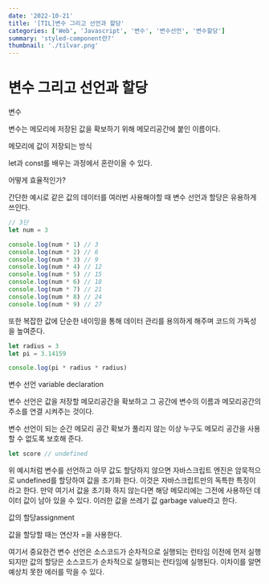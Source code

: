 ```yaml
---
date: '2022-10-21'
title: '[TIL]변수 그리고 선언과 할당'
categories: ['Web', 'Javascript', '변수', '변수선언', '변수할당']
summary: 'styled-component란?'
thumbnail: './tilvar.png'
---
```


# 변수 그리고 선언과 할당

변수

변수는 메모리에 저장된 값을 확보하기 위해 메모리공간에 붙인 이름이다.

메모리에 값이 저장되는 방식

let과 const를 배우는 과정에서 혼란이올 수 있다.

어떻게 효율적인가?

간단한 예시로 같은 값의 데이터를 여러번 사용해야할 때 변수 선언과 할당은 유용하게 쓰인다.

```jsx
// 3단
let num = 3

console.log(num * 1) // 3
console.log(num * 2) // 6
console.log(num * 3) // 9
console.log(num * 4) // 12
console.log(num * 5) // 15
console.log(num * 6) // 18
console.log(num * 7) // 21
console.log(num * 8) // 24
console.log(num * 9) // 27
```

또한 복잡한 값에 단순한 네이밍을 통해 데이터 관리를 용의하게 해주며 코드의 가독성을 높여준다.

```jsx
let radius = 3
let pi = 3.14159

console.log(pi * radius * radius)
```

변수 선언 variable declaration

변수 선언은 값을 저장할 메모리공간을 확보하고 그 공간에 변수의 이름과 메모리공간의 주소를 연결 시켜주는 것이다.

변수 선언이 되는 순간 메모리 공간 확보가 풀리지 않는 이상 누구도 메모리 공간을 사용할 수 없도록 보호해 준다.

```jsx
let score // undefined
```

위 예시처럼 변수를 선언하고 아무 값도 할당하지 않으면 자바스크립트 엔진은 암묵적으로 undefined를 할당하여 값을 초기화 한다. 이것은 자바스크립트만의 독특한 특징이라고 한다. 만약 여기서 값을 초기화 하지 않는다면 해당 메모리에는 그전에 사용하던 데이터 값이 남아 있을 수 있다. 이러한 값을 쓰레기 값 garbage value라고 한다.

값의 할당assignment

값을 할당할 때는 연산자 =을 사용한다.

여기서 중요한건 변수 선언은 소스코드가 순차적으로 실행되는 런타임 이전에 먼저 실행되지만 값의 할당은 소스코드가 순차적으로 실행되는 런타임에 실행된다. 이차이를 알면 예상치 못한 에러를 막을 수 있다.
